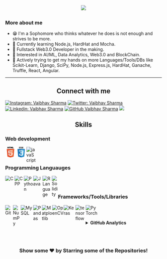 <h1 align="center">
  <a href="https://git.io/typing-svg">
    <img src="https://readme-typing-svg.herokuapp.com/?lines=Greetings,Programmers!👋;I'm+Vaibhav+Sharma...;This+is+my+profile!&center=true&size=30">
  </a>
</h1>

### More about me

- 😁 I'm a Sophomore who thinks whatever he does is not enough and strives to be more.
- 📖 Currently learning Node.js, HardHat and Mocha.
- 🚀 Fullstack Web3.0 Developer in the making.
- 🤟 Interested in AI/ML, Data Analytics, Web3.0 and BlockChain.
- 📑 Actively trying to get my hands on more Languages/Tools/DBs like Scikit-Learn, Django, SciPy, Node.js, Express.js, HardHat, Ganache, Truffle, React, Angular.

<!-- --- -->
<!-- 
<img align="right" alt="GIF" height="170px" src="https://media.giphy.com/media/J5B1Y8QZnzXXbLQIBu/giphy.gif" />

### Playing Now on Spotify 🎧

[![spotify-github-profile](https://spotify-github-profile.vercel.app/api/view?uid=fwdc183ap0gdz08aet3dmm8s8&cover_image=true&theme=novatorem)](https://github.com/kittinan/spotify-github-profile)
 -->
---

<h2 align="center">Connect with me</h2>

[![Instagram: Vaibhav Sharma](https://img.shields.io/badge/-Instagram-brown?style=flat-square&logo=Instagram&logoColor=white&link=https://www.instagram.com/_besharam_sharma/)](https://www.instagram.com/_besharam_sharma/)
[![Twitter: Vaibhav Sharma](https://img.shields.io/badge/-Twitter-00aced?style=flat-square&logo=Twitter&logoColor=white&link=https://twitter.com/paneer_sharma)](https://twitter.com/paneer_sharma)
[![Linkedin: Vaibhav Sharma](https://img.shields.io/badge/-LinkedIn-007bb6?style=flat-square&logo=Linkedin&logoColor=white&link=https://www.linkedin.com/in/vaibhav-sharma-17928b1a1/)](https://www.linkedin.com/in/vaibhav-sharma-17928b1a1/)
[![GitHub Vaibhav Sharma](https://img.shields.io/github/followers/AlphaVS-76?label=follow&style=social)](https://github.com/AlphaVS-76)
![](https://komarev.com/ghpvc/?username=AlphaVS-76&color=blueviolet)

<h2 align="center">Skills</h2>

<h3>Web development</h3>
<img align="left" alt="HTML5" width="34px" src="https://raw.githubusercontent.com/github/explore/80688e429a7d4ef2fca1e82350fe8e3517d3494d/topics/html/html.png" />
<img align="left" alt="CSS3" width="34px" src="https://raw.githubusercontent.com/github/explore/80688e429a7d4ef2fca1e82350fe8e3517d3494d/topics/css/css.png" />
<img align="left" alt="javaScript" width="30px" src="https://raw.githubusercontent.com/jmnote/z-icons/master/svg/javascript.svg" />
<br/><br/>
<h3>Programming Languauges</h3>
<img align="left" alt="C" width="30px" src="https://img.icons8.com/color/50/000000/c-programming.png"/>
<img align="left" alt="CPP" width="30px" src="https://www.freeiconspng.com/uploads/c--logo-icon-0.png"/>
<img align="left" alt="Python" width="30px" src="https://img.icons8.com/color/48/000000/python--v1.png"/>
<img align="left" alt="Java" width="30px" src="https://image.flaticon.com/icons/png/512/226/226777.png"/>
<img align="left" alt="R Language" width="30px" src="https://user-images.githubusercontent.com/76773190/144071757-08b93b78-38d8-4ce4-8d75-211ac89306b8.png"/>
<img align="left" alt="Solidity" width="20px" src="https://upload.wikimedia.org/wikipedia/commons/thumb/9/98/Solidity_logo.svg/1200px-Solidity_logo.svg.png"/>
<br/><br/>
<h3>Frameworks/Tools/Libraries</h3>
<img align="left" alt="Git" width="25px" src="https://git-scm.com/images/logos/downloads/Git-Icon-1788C.png" />
<img align="left" alt="NumPy" width="25px" src="https://seeklogo.com/images/N/numpy-logo-479C24EC79-seeklogo.com.png"/>
<img align="left" alt="MySQL" width="40px" src="https://www.freepnglogos.com/uploads/logo-mysql-png/logo-mysql-securing-mysql-and-connecting-wso-servers-yasassri-blog-18.png"/>
<img align="left" alt="Pandas" width="28px" src="https://upload.wikimedia.org/wikipedia/commons/thumb/2/22/Pandas_mark.svg/1200px-Pandas_mark.svg.png"/>
<img align="left" alt="Matplotlib" width="33px" src="https://upload.wikimedia.org/wikipedia/commons/thumb/0/01/Created_with_Matplotlib-logo.svg/2048px-Created_with_Matplotlib-logo.svg.png"/>
<img align="left" alt="OpenCV" width="37px" src="https://opencv.org/wp-content/uploads/2020/07/OpenCV_logo_no_text_.png" />
<img align="left" alt="Keras" width="38px" src="https://img.stackshare.io/service/5601/keras.png" />
<img align="left" alt="tensorflow" width="33px" src="https://www.pngitem.com/pimgs/m/75-753841_tensorflow-logo-transparent-hd-png-download.png" />
<img align="left" alt="PyTorch" width="38px" src="https://pytorch.org/assets/images/pytorch-logo.png" />

<br/><br/>

<details>
<summary><b>GitHub Analytics</b></summary>
<img align="center" width="38%" alt="AlphaVS-76's Github Stats" src="https://github-readme-stats.vercel.app/api?username=AlphaVS-76&show_icons=true&hide_border=true&theme=algolia"/>
<img align="center" width="32%" src="https://github-readme-stats-eight-theta.vercel.app/api/top-langs/?username=AlphaVS-76&layout=compact&langs_count=8&theme=algolia"/>
<img align="center" width="38%" src="https://github-readme-streak-stats.herokuapp.com/?user=AlphaVS-76&show_icons=true&locale=en&layout=compact&theme=algolia&line_height=0" />
</details>

<br></br>

<div align="center">

### Show some ❤️ by Starring some of the Repositories!

</div>
